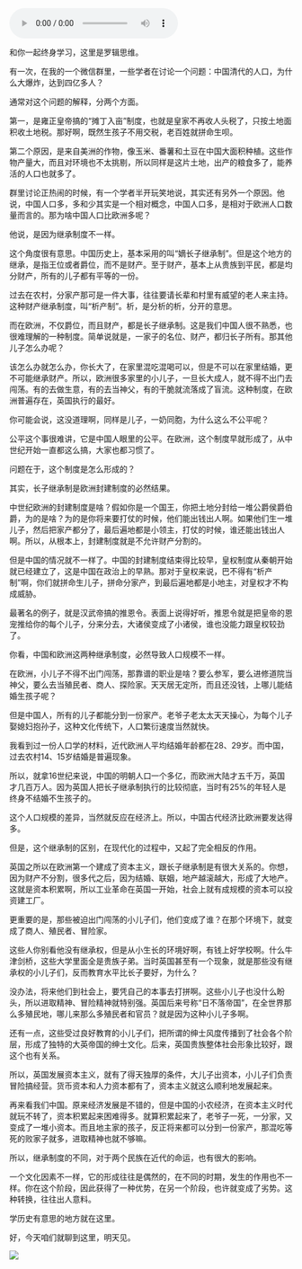 <audio src="http://igetoss.cdn.igetget.com/mp3/201705/21/201705211756025367623611.mp3" controls="controls">您的浏览器不支持 audio 标签。</audio><p>和你一起终身学习，这里是罗辑思维。</p><p>有一次，在我的一个微信群里，一些学者在讨论一个问题：中国清代的人口，为什么大爆炸，达到四亿多人？</p><p>通常对这个问题的解释，分两个方面。</p><p>第一，是雍正皇帝搞的“摊丁入亩”制度，也就是皇家不再收人头税了，只按土地面积收土地税。那好啊，既然生孩子不用交税，老百姓就拼命生呗。</p><p>第二个原因，是来自美洲的作物，像玉米、番薯和土豆在中国大面积种植。这些作物产量大，而且对环境也不太挑剔，所以同样是这片土地，出产的粮食多了，能养活的人口也就多了。</p><p>群里讨论正热闹的时候，有一个学者半开玩笑地说，其实还有另外一个原因。他说，中国人口多，多和少其实是一个相对概念，中国人口多，是相对于欧洲人口数量而言的。那为啥中国人口比欧洲多呢？</p><p>他说，是因为继承制度不一样。</p><p>这个角度很有意思。中国历史上，基本采用的叫“嫡长子继承制”。但是这个地方的继承，是指王位或者爵位，而不是财产。至于财产，基本上从贵族到平民，都是均分财产，所有的儿子都有平等的一份。</p><p>过去在农村，分家产那可是一件大事，往往要请长辈和村里有威望的老人来主持。这种财产继承制度，叫“析产制”。析，是分析的析，分开的意思。</p><p>而在欧洲，不仅爵位，而且财产，都是长子继承制。这是我们中国人很不熟悉，也很难理解的一种制度。简单说就是，一家子的名位、财产，都归长子所有。那其他儿子怎么办呢？</p><p>该怎么办就怎么办，你长大了，在家里混吃混喝可以，但是不可以在家里结婚，更不可能继承财产。所以，欧洲很多家里的小儿子，一旦长大成人，就不得不出门去闯荡。有的去做生意，有的去当神父，有的干脆就流落成了盲流。这种制度，在欧洲普遍存在，英国执行的最好。</p><p>你可能会说，这没道理啊，同样是儿子，一奶同胞，为什么这么不公平呢？</p><p>公平这个事很难讲，它是中国人眼里的公平。在欧洲，这个制度早就形成了，从中世纪开始一直都这么搞，大家也都习惯了。</p><p>问题在于，这个制度是怎么形成的？</p><p>其实，长子继承制是欧洲封建制度的必然结果。</p><p>中世纪欧洲的封建制度是啥？假如你是一个国王，你把土地分封给一堆公爵侯爵伯爵，为的是啥？为的是你将来要打仗的时候，他们能出钱出人啊。如果他们生一堆儿子，然后把家产都分了，最后遍地都是小领主，打仗的时候，谁还能出钱出人啊。所以，从根本上，封建制度就是不允许财产分割的。</p><p>但是中国的情况就不一样了。中国的封建制度结束得比较早，皇权制度从秦朝开始就已经建立了，这是中国在政治上的早熟。那对于皇权来说，巴不得有“析产制”啊，你们就拼命生儿子，拼命分家产，到最后遍地都是小地主，对皇权才不构成威胁。</p><p>最著名的例子，就是汉武帝搞的推恩令。表面上说得好听，推恩令就是把皇帝的恩宠推给你的每个儿子，分来分去，大诸侯变成了小诸侯，谁也没能力跟皇权较劲了。</p><p>你看，中国和欧洲这两种继承制度，必然导致人口规模不一样。</p><p>在欧洲，小儿子不得不出门闯荡，那靠谱的职业是啥？要么参军，要么进修道院当神父，要么去当殖民者、商人、探险家。天天居无定所，而且还没钱，上哪儿能结婚生孩子呢？</p><p>但是中国人，所有的儿子都能分到一份家产。老爷子老太太天天操心，为每个儿子娶媳妇抱孙子，这种文化传统下，人口繁衍速度当然就快。</p><p>我看到过一份人口学的材料，近代欧洲人平均结婚年龄都在28、29岁。而中国，过去农村14、15岁结婚是普遍现象。</p><p>所以，就拿16世纪来说，中国的明朝人口一个多亿，而欧洲大陆才五千万，英国才几百万人。因为英国人把长子继承制执行的比较彻底，当时有25%的年轻人是终身不结婚不生孩子的。</p><p>这个人口规模的差异，当然就反应在经济上。所以，中国古代经济比欧洲要发达得多。</p><p>但是，这个继承制的区别，在现代化的过程中，又起了完全相反的作用。</p><p>英国之所以在欧洲第一个建成了资本主义，跟长子继承制是有很大关系的。你想，因为财产不分割，很多代之后，因为结婚、联姻，地产越滚越大，形成了大地产。这就是资本积累啊，所以工业革命在英国一开始，社会上就有成规模的资本可以投资建工厂。</p><p>更重要的是，那些被迫出门闯荡的小儿子们，他们变成了谁？在那个环境下，就变成了商人、殖民者、冒险家。</p><p>这些人你别看他没有继承权，但是从小生长的环境好啊，有钱上好学校啊。什么牛津剑桥，这些大学里面全是贵族子弟。当时英国甚至有一个现象，就是那些没有继承权的小儿子们，反而教育水平比长子要好，为什么？</p><p>没办法，将来他们到社会上，要凭自己的本事去打拼啊。这些小儿子也没什么盼头，所以进取精神、冒险精神就特别强。英国后来号称“日不落帝国”，在全世界那么多殖民地，哪儿来那么多殖民者和官员？就是因为这种小儿子多啊。</p><p>还有一点，这些受过良好教育的小儿子们，把所谓的绅士风度传播到了社会各个阶层，形成了独特的大英帝国的绅士文化。后来，英国贵族整体社会形象比较好，跟这个也有关系。</p><p>所以，英国发展资本主义，就有了得天独厚的条件，大儿子出资本，小儿子们负责冒险搞经营。货币资本和人力资本都有了，资本主义就这么顺利地发展起来。</p><p>再来看我们中国。原来经济发展是不错的，但是中国的小农经济，在资本主义时代就玩不转了，资本积累起来困难得多。就算积累起来了，老爷子一死，一分家，又变成了一堆小资本。而且地主家的孩子，反正将来都可以分到一份家产，那混吃等死的败家子就多，进取精神也就不够嘛。</p><p>所以，继承制度的不同，对于两个民族在近代的命运，也有很大的影响。</p><p>一个文化因素不一样，它的形成往往是偶然的，在不同的时期，发生的作用也不一样。你在这个阶段，因此获得了一种优势，在另一个阶段，也许就变成了劣势。这种转换，往往出人意料。</p><p>学历史有意思的地方就在这里。</p><p>好，今天咱们就聊到这里，明天见。</p><img src="https://piccdn.igetget.com/img/201705/21/201705212155377112577558.jpg" />